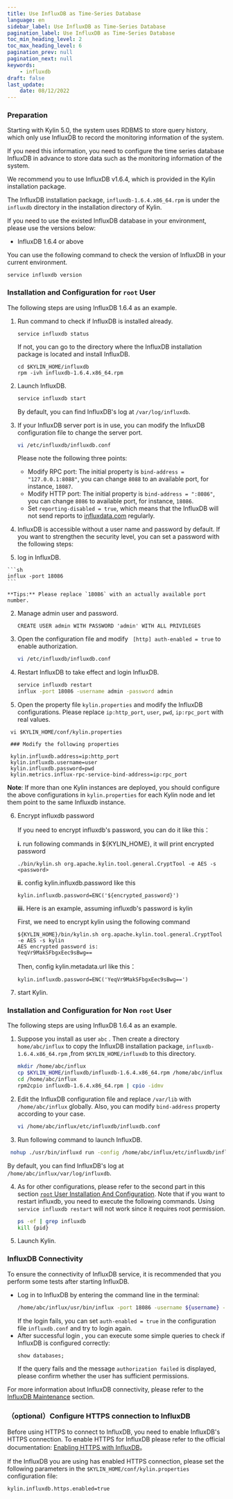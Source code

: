 ```yaml
---
title: Use InfluxDB as Time-Series Database
language: en
sidebar_label: Use InfluxDB as Time-Series Database
pagination_label: Use InfluxDB as Time-Series Database
toc_min_heading_level: 2
toc_max_heading_level: 6
pagination_prev: null
pagination_next: null
keywords:
    - influxdb
draft: false
last_update:
    date: 08/12/2022
---
```



### <span id="preparation">Preparation</span>

Starting with Kylin 5.0, the system uses RDBMS to store query history, which only use InfluxDB to record the monitoring information of the system. 

If you need this information, you need to configure the time series database InfluxDB in advance to store data such as the monitoring information of the system.

We recommend you to use InfluxDB v1.6.4, which is provided in the Kylin installation package. 

The InfluxDB installation package, `influxdb-1.6.4.x86_64.rpm` is under the `influxdb` directory in the installation directory of Kylin.

If you need to use the existed InfluxDB database in your environment, please use the versions below:

- InfluxDB 1.6.4 or above

You can use the following command to check the version of InfluxDB in your current environment.

```shell
service influxdb version
```

### <span id="root">Installation and Configuration for `root` User</span>

The following steps are using InfluxDB 1.6.4 as an example.

1. Run command to check if InfluxDB is installed already.

      ```shell
      service influxdb status
      ```

   If not, you can go to the directory where the InfluxDB installation package is located and install InfluxDB.

   ```shell
   cd $KYLIN_HOME/influxdb
   rpm -ivh influxdb-1.6.4.x86_64.rpm
   ```

2. Launch InfluxDB. 

   ```sh
   service influxdb start
   ```

   By default, you can find InfluxDB's log at `/var/log/influxdb`.

3. If your InfluxDB server port is in use, you can modify the InfluxDB configuration file to change the server port.

   ```sh
   vi /etc/influxdb/influxdb.conf
   ```

   Please note the following three points:

   - Modify RPC port: The initial property is `bind-address = "127.0.0.1:8088"`, you can change `8088` to an available port, for instance, `18087`.
   - Modify HTTP port: The initial property is `bind-address = ":8086"`, you can change `8086` to available port, for instance, `18086`.
   - Set `reporting-disabled = true`, which means that the InfluxDB will not send reports to [influxdata.com](https://www.influxdata.com/) regularly.

4. InfluxDB is accessible without a user name and password by default. If you want to strengthen the security level, you can set a password with the following steps:

  1. log in InfluxDB.

  	```sh
  	influx -port 18086 
  	```
  	
  	**Tips:** Please replace `18086` with an actually available port number.
  	
  2. Manage admin user and password.

     ```mariadb
     CREATE USER admin WITH PASSWORD 'admin' WITH ALL PRIVILEGES
     ```

  3. Open the configuration file and modify ` [http] auth-enabled = true` to enable authorization.

     ```sh
     vi /etc/influxdb/influxdb.conf 
     ```

  4. Restart InfluxDB to take effect and login InfluxDB.

     ```sh
     service influxdb restart
     influx -port 18086 -username admin -password admin 
     ```

5. Open the property file `kylin.properties` and modify the InfluxDB configurations. Please replace `ip:http_port`, `user`, `pwd`, `ip:rpc_port` with real values.

  ```properties
   vi $KYLIN_HOME/conf/kylin.properties 
   
   ### Modify the following properties
   
   kylin.influxdb.address=ip:http_port
   kylin.influxdb.username=user
   kylin.influxdb.password=pwd
   kylin.metrics.influx-rpc-service-bind-address=ip:rpc_port
  ```


  **Note**: If more than one Kylin instances are deployed, you should configure the above configurations in `kylin.properties` for each Kylin node and let them point to the same Influxdb instance.

6. Encrypt influxdb password

   If you need to encrypt influxdb's password, you can do it like this：
   
   **i.** run following commands in ${KYLIN_HOME}, it will print encrypted password
   ```shell
   ./bin/kylin.sh org.apache.kylin.tool.general.CryptTool -e AES -s <password>
   ```

   **ii.** config kylin.influxdb.password like this
   ```properties
   kylin.influxdb.password=ENC('${encrypted_password}')
   ```
   
   **iii.** Here is an example, assuming influxdb's password is kylin
   
   First, we need to encrypt kylin using the following command   
    ```shell
    ${KYLIN_HOME}/bin/kylin.sh org.apache.kylin.tool.general.CryptTool -e AES -s kylin
    AES encrypted password is:
    YeqVr9MakSFbgxEec9sBwg==
    ```
    Then, config kylin.metadata.url like this：
    ```properties
   kylin.influxdb.password=ENC('YeqVr9MakSFbgxEec9sBwg==')
    ```

7. start Kylin.

### <span id="not_root">Installation and Configuration for Non `root` User </span>

The following steps are using InfluxDB 1.6.4 as an example.


1. Suppose you install as user `abc` . Then create a directory `home/abc/influx` to copy the InfluxDB installation package, `influxdb-1.6.4.x86_64.rpm` ,from `$KYLIN_HOME/influxdb` to this directory.

   ```sh
   mkdir /home/abc/influx
   cp $KYLIN_HOME/influxdb/influxdb-1.6.4.x86_64.rpm /home/abc/influx
   cd /home/abc/influx
   rpm2cpio influxdb-1.6.4.x86_64.rpm | cpio -idmv
   ```

2. Edit the InfluxDB configuration file and replace `/var/lib` with `/home/abc/influx` globally. Also, you can modify `bind-address` property according to your case.

   ```sh
   vi /home/abc/influx/etc/influxdb/influxdb.conf
   ```

3. Run following command to launch InfluxDB.

  ```sh
   nohup ./usr/bin/influxd run -config /home/abc/influx/etc/influxdb/influxdb.conf &
  ```
  By default, you can find InfluxDB's log at `/home/abc/influx/var/log/influxdb`.

4. As for other configurations, please refer to the second part in this section [`root` User Installation And Configuration](#root). Note that if you want to restart influxdb, you need to execute the following commands. Using `service influxdb restart` will not work since it requires root permission.

   ```sh
   ps -ef | grep influxdb
   kill {pid}
   ```

5. Launch Kylin.


### <span id="service">InfluxDB Connectivity</span>     
To ensure the connectivity of InfluxDB service, it is recommended that you perform some tests after starting InfluxDB.
- Log in to InfluxDB by entering the command line in the terminal:
  ```sh
  /home/abc/influx/usr/bin/influx -port 18086 -username ${username} -password ${pwd}
  ```
  If the login fails, you can set `auth-enabled = true` in the configuration file `influxdb.conf` and try to login again.
- After successful login , you can execute some simple queries to check if InfluxDB is configured correctly:
  ```sql
  show databases;
  ```
  If the query fails and the message `authorization failed` is displayed, please confirm whether the user has sufficient permissions.

For more information about InfluxDB connectivity, please refer to the [InfluxDB Maintenance](influxdb_maintenance.md) section.



### <span id="https">（optional）Configure HTTPS connection to InfluxDB </span>  

Before using HTTPS to connect to InfluxDB, you need to enable InfluxDB's HTTPS connection. To enable HTTPS for InfluxDB please refer to the official documentation: [Enabling HTTPS with InfluxDB](https://docs.influxdata.com/influxdb/v1.6/administration/https_setup/)。

If the InfluxDB you are using has enabled HTTPS connection, please set the following parameters in the `$KYLIN_HOME/conf/kylin.properties` configuration file:

```
kylin.influxdb.https.enabled=true
```
